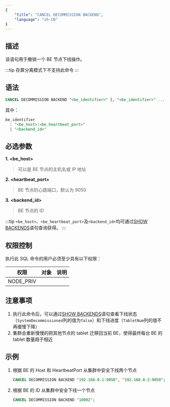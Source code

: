 ```yaml
---
{
    "title": "CANCEL DECOMMISSION BACKEND",
    "language": "zh-CN"
}
---
```


## 描述

该语句用于撤销一个 BE 节点下线操作。

:::tip
存算分离模式下不支持此命令
:::

## 语法

```sql
CANCEL DECOMMISSION BACKEND "<be_identifier>" [, "<be_identifier>" ... ]
```

其中：

```sql
be_identifier
  : "<be_host>:<be_heartbeat_port>"
  | "<backend_id>"
```

## 必选参数

**1. <be_host>**

> 可以是 BE 节点的主机名或 IP 地址

**2. <heartbeat_port>**

> BE 节点的心跳端口，默认为 9050 

**3. <backend_id>**

> BE 节点的 ID

:::tip
`<be_host>`、`<be_heartbeat_port>`及`<backend_id>`均可通过[SHOW BACKENDS](./SHOW-BACKENDS.md)语句查询获得。
:::

## 权限控制

执行此 SQL 命令的用户必须至少具有以下权限：

| 权限        | 对象 | 说明 |
|-----------|----|----|
| NODE_PRIV |    |    |

## 注意事项

1. 执行此命令后，可以通过[SHOW BACKENDS](./SHOW-BACKENDS.md)语句查看下线状态（`SystemDecommissioned`列的值为`false`）和下线进度（`TabletNum`列的值不再缓慢下降）
2. 集群会重新慢慢的把其他节点的 tablet 迁移回当前 BE，使得最终每台 BE 的 tablet 数量趋于相近

## 示例

1. 根据 BE 的 Host 和 HeartbeatPort 从集群中安全下线两个节点
   ```sql
   CANCEL DECOMMISSION BACKEND "192.168.0.1:9050", "192.168.0.2:9050";
   ```

2. 根据 BE 的 ID 从集群中安全下线一个节点
   ```sql
   CANCEL DECOMMISSION BACKEND "10002";
   ```
